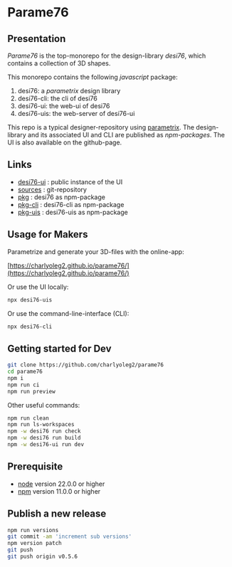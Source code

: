 Parame76
========


Presentation
------------

*Parame76* is the top-monorepo for the design-library *desi76*, which contains a collection of 3D shapes.

This monorepo contains the following *javascript* package:

1. desi76: a *parametrix* design library
2. desi76-cli: the cli of desi76
3. desi76-ui: the web-ui of desi76
4. desi76-uis: the web-server of desi76-ui

This repo is a typical designer-repository using [parametrix](https://charlyoleg2.github.io/parametrix/).
The design-library and its associated UI and CLI are published as *npm-packages*.
The UI is also available on the github-page.


Links
-----

- [desi76-ui](https://charlyoleg2.github.io/parame76/) : public instance of the UI
- [sources](https://github.com/charlyoleg2/parame76) : git-repository
- [pkg](https://www.npmjs.com/package/desi76) : desi76 as npm-package
- [pkg-cli](https://www.npmjs.com/package/desi76-cli) : desi76-cli as npm-package
- [pkg-uis](https://www.npmjs.com/package/desi76-uis) : desi76-uis as npm-package


Usage for Makers
----------------

Parametrize and generate your 3D-files with the online-app:

[https://charlyoleg2.github.io/parame76/](https://charlyoleg2.github.io/parame76/)

Or use the UI locally:

```bash
npx desi76-uis
```

Or use the command-line-interface (CLI):

```bash
npx desi76-cli
```

Getting started for Dev
-----------------------

```bash
git clone https://github.com/charlyoleg2/parame76
cd parame76
npm i
npm run ci
npm run preview
```

Other useful commands:
```bash
npm run clean
npm run ls-workspaces
npm -w desi76 run check
npm -w desi76 run build
npm -w desi76-ui run dev
```

Prerequisite
------------

- [node](https://nodejs.org) version 22.0.0 or higher
- [npm](https://docs.npmjs.com/cli/v11/commands/npm) version 11.0.0 or higher


Publish a new release
---------------------

```bash
npm run versions
git commit -am 'increment sub versions'
npm version patch
git push
git push origin v0.5.6
```
